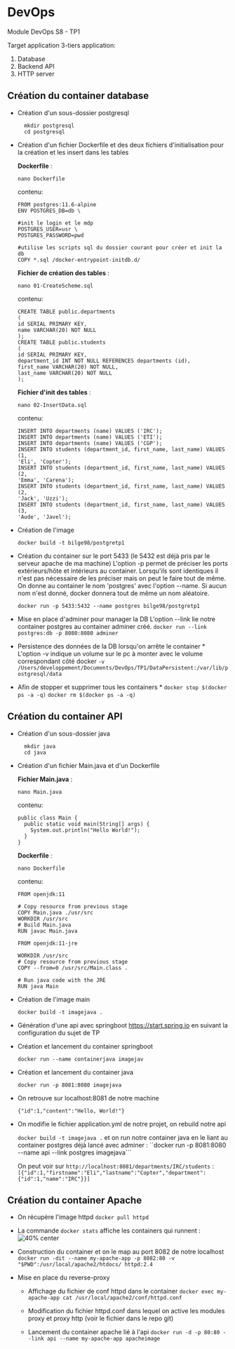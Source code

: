 # DevOps
Module DevOps S8 - TP1 

Target application
3-tiers application:
1. Database 
2. Backend API
3. HTTP server


## Création du container database

* Création d'un sous-dossier postgresql
  ```
    mkdir postgresql
    cd postgresql
  ```

* Création d'un fichier Dockerfile et des deux fichiers d'initialisation pour la création et les insert dans les tables
  
  **Dockerfile** :
  
  ```nano Dockerfile```
  
  contenu:
  ```
  FROM postgres:11.6-alpine
  ENV POSTGRES_DB=db \
  
  #init le login et le mdp
  POSTGRES_USER=usr \
  POSTGRES_PASSWORD=pwd
  
  #utilise les scripts sql du dossier courant pour créer et init la db
  COPY *.sql /docker-entrypoint-initdb.d/
  ```
  
  **Fichier de création des tables** :
  
  ```nano 01-CreateScheme.sql```

  contenu:
  ```
  CREATE TABLE public.departments
  (
  id SERIAL PRIMARY KEY,
  name VARCHAR(20) NOT NULL
  );
  CREATE TABLE public.students
  (
  id SERIAL PRIMARY KEY,
  department_id INT NOT NULL REFERENCES departments (id),
  first_name VARCHAR(20) NOT NULL,
  last_name VARCHAR(20) NOT NULL
  );
  ```
  
  **Fichier d'init des tables** :
  
  ```nano 02-InsertData.sql```
  
  contenu:
  ```
  INSERT INTO departments (name) VALUES ('IRC');
  INSERT INTO departments (name) VALUES ('ETI');
  INSERT INTO departments (name) VALUES ('CGP');
  INSERT INTO students (department_id, first_name, last_name) VALUES (1,
  'Eli', 'Copter');
  INSERT INTO students (department_id, first_name, last_name) VALUES (2,
  'Emma', 'Carena');
  INSERT INTO students (department_id, first_name, last_name) VALUES (2,
  'Jack', 'Uzzi');
  INSERT INTO students (department_id, first_name, last_name) VALUES (3,
  'Aude', 'Javel');
  ```
 
* Création de l'image

  ```docker build -t bilge98/postgretp1```
  

* Création du container sur le port 5433 (le 5432 est déjà pris par le serveur apache de ma machine)
  L'option -p permet de préciser les ports extérieurs/hôte et intérieurs au container. Lorsqu'ils sont identiques il n'est pas nécessaire de les préciser mais on peut le faire tout de même.
  On donne au container le nom 'postgres' avec l'option --name. Si aucun nom n'est donné, docker donnera tout de même un nom aléatoire.

  ```docker run -p 5433:5432 --name postgres bilge98/postgretp1```
  

* Mise en place d'adminer pour manager la DB 
  L'option --link lie notre container postgres au container adminer créé.
  ```docker run --link postgres:db -p 8080:8080 adminer```
  
* Persistence des données de la DB lorsqu'on arrête le container *
  L'option -v indique un volume sur le pc à monter avec le volume correspondant côté docker
  ```-v /Users/developpement/Documents/DevOps/TP1/DataPersistent:/var/lib/postgresql/data```
  
* Afin de stopper et supprimer tous les containers *
```docker stop $(docker ps -a -q)```
```docker rm $(docker ps -a -q)```
  

## Création du container API

* Création d'un sous-dossier java
  ```
    mkdir java
    cd java
  ```

* Création d'un fichier Main.java et d'un Dockerfile
  
   **Fichier Main.java** :
  
  ```nano Main.java```
  
  contenu:
  ```
  public class Main {
    public static void main(String[] args) {
      System.out.println("Hello World!");
    }
  }
  ```
  
  **Dockerfile** :
  
  ```nano Dockerfile```
  
  contenu:
  ```
  FROM openjdk:11

  # Copy resource from previous stage
  COPY Main.java ./usr/src
  WORKDIR /usr/src
  # Build Main.java
  RUN javac Main.java

  FROM openjdk:11-jre

  WORKDIR /usr/src
  # Copy resource from previous stage
  COPY --from=0 /usr/src/Main.class .

  # Run java code with the JRE
  RUN java Main
  ```

* Création de l'image main

  ```docker build -t imagejava .```
  
* Génération d'une api avec springboot 
https://start.spring.io en suivant la configuration du sujet de TP

* Création et lancement du container springboot
  
  ```docker run --name containerjava imagejav```

* Création et lancement du container java

  ```docker run -p 8081:8080 imagejava```
  
* On retrouve sur localhost:8081 de notre machine 

  ```{"id":1,"content":"Hello, World!"}```
  
* On modifie le fichier application.yml de notre projet, on rebuild notre api 
  
  ```docker build -t imagejava .```
  et on run notre container java en le liant au container postgres déjà lancé avec adminer :
  ``docker run -p 8081:8080 --name api --link postgres imagejava```

  On peut voir sur ```http://localhost:8081/departments/IRC/students``` :
 ```[{"id":1,"firstname":"Eli","lastname":"Copter","department":{"id":1,"name":"IRC"}}]```

## Création du container Apache

*  On récupère l'image httpd 
  ```docker pull httpd```
  
* La commande ```docker stats``` affiche les containers qui runnent :
![40% center](docker_stats.png)

* Construction du container et on le map au port 8082 de notre localhost
```docker run -dit --name my-apache-app -p 8082:80 -v "$PWD":/usr/local/apache2/htdocs/ httpd:2.4```

* Mise en place du reverse-proxy

  * Affichage du fichier de conf httpd dans le container
  ```docker exec my-apache-app cat /usr/local/apache2/conf/httpd.conf```
  * Modification du fichier httpd.conf dans lequel on active les modules proxy et proxy http (voir le fichier dans le repo git)

  * Lancement du container apache lié à l'api 
  ```docker run -d -p 80:80 --link api --name my-apache-app apacheimage```
  
